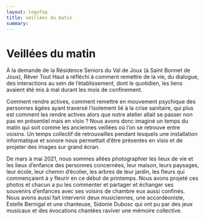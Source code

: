 ```yaml
---
layout: logoTop
title: veillées du matin
summary: 
---
```

<h1>Veillées du matin</h1>

<p class="intro-text">À la demande de la Résidence Seniors du Val de Joux (à Saint Bonnet de Joux), Rêver Tout Haut a réfléchi à comment remettre de la vie, du dialogue, des interactions au sein de l’établissement, dont le quotidien, les liens avaient été mis à mal durant les mois de confinement.</p>
<p class="intro-text">Comment rendre actives, comment remettre en mouvement psychique des personnes âgées ayant traversé l’isolement lié à la crise sanitaire, qui plus est comment les rendre actives alors que notre atelier allait se passer non pas en présentiel mais en visio ? Nous avons donc imaginé un temps du matin qui soit comme les anciennes veillées où l’on se retrouve entre voisins. Un temps collectif de retrouvailles pendant lesquels une installation informatique et sonore nous permettait d’être présentes en visio et de projeter des images sur grand écran.</p> 
<p class="intro-text">De mars à mai 2021, nous sommes allées photographier les lieux de vie et les lieux d’enfance des personnes concernées, leur maison, leurs paysages, leur école, leur chemin d’écolier, les arbres de leur jardin, les fleurs qui commençaient à y fleurir en ce début de printemps. Nous avons projeté ces photos et chacun a pu les commenter et partager et échanger ses souvenirs d’enfances avec ses voisins de chambre eux aussi confinés. Nous avons aussi fait intervenir deux musiciennes, une accordéoniste, Estelle Bernigal et une chanteuse, Sidonie Dubosc qui ont pu par des jeux musicaux et des évocations chantées raviver une mémoire collective.</p>